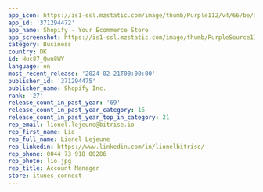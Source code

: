 ```yaml
---
app_icon: https://is1-ssl.mzstatic.com/image/thumb/Purple112/v4/66/be/a5/66bea5e5-9b80-b072-d2bf-765904f0ebf3/AppIcon-com.jadedpixel.shopify-0-0-1x_U007emarketing-0-7-0-85-220.png/1024x1024bb.png
app_id: '371294472'
app_name: Shopify - Your Ecommerce Store
app_screenshot: https://is1-ssl.mzstatic.com/image/thumb/PurpleSource116/v4/75/ed/28/75ed28a7-f974-149d-41e9-b942c8fbb2d5/cec0194c-441a-4aac-92b6-1750dcbf2314_shopify-appstore-iphone-01.png/1284x2778bb.png
category: Business
country: DK
id: Huc87_Qwu8WY
language: en
most_recent_release: '2024-02-21T00:00:00'
publisher_id: '371294475'
publisher_name: Shopify Inc.
rank: '27'
release_count_in_past_year: '69'
release_count_in_past_year_category: 16
release_count_in_past_year_top_in_category: 21
rep_email: lionel.lejeune@bitrise.io
rep_first_name: Lio
rep_full_name: Lionel Lejeune
rep_linkedin: https://www.linkedin.com/in/lionelbitrise/
rep_phone: 0044 73 918 00286
rep_photo: lio.jpg
rep_title: Account Manager
store: itunes_connect
---
```

